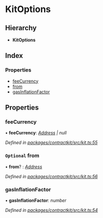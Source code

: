 # KitOptions

## Hierarchy

* **KitOptions**

## Index

### Properties

* [feeCurrency](_kit_.kitoptions.md#feecurrency)
* [from](_kit_.kitoptions.md#optional-from)
* [gasInflationFactor](_kit_.kitoptions.md#gasinflationfactor)

## Properties

### feeCurrency

• **feeCurrency**: [_Address_](../external-modules/_base_.md#address) _\| null_

_Defined in_ [_packages/contractkit/src/kit.ts:55_](https://github.com/celo-org/celo-monorepo/blob/master/packages/contractkit/src/kit.ts#L55)

### `Optional` from

• **from**? : [_Address_](../external-modules/_base_.md#address)

_Defined in_ [_packages/contractkit/src/kit.ts:56_](https://github.com/celo-org/celo-monorepo/blob/master/packages/contractkit/src/kit.ts#L56)

### gasInflationFactor

• **gasInflationFactor**: _number_

_Defined in_ [_packages/contractkit/src/kit.ts:54_](https://github.com/celo-org/celo-monorepo/blob/master/packages/contractkit/src/kit.ts#L54)


